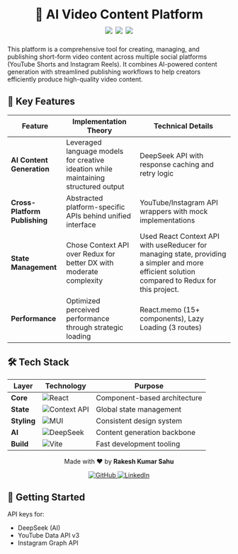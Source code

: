 <h1 align="center">
  🎥 AI Video Content Platform 
  <br/>
  <img src="https://img.shields.io/badge/React-18.2-%2361DAFB?logo=react" />
  <img src="https://img.shields.io/badge/Context_API-Yes-success" />
  <img src="https://img.shields.io/badge/Lazy_Loading-Implemented-blueviolet" />
</h1>
This platform is a comprehensive tool for creating, managing, and publishing short-form video content across multiple social platforms (YouTube Shorts and Instagram Reels). It combines AI-powered content generation with streamlined publishing workflows to help creators efficiently produce high-quality video content.


## 🌟 **Key Features**
| Feature | Implementation Theory | Technical Details |
|---------|-----------------------|-------------------|
| **AI Content Generation** | Leveraged language models for creative ideation while maintaining structured output | DeepSeek API with response caching and retry logic |
| **Cross-Platform Publishing** | Abstracted platform-specific APIs behind unified interface | YouTube/Instagram API wrappers with mock implementations |
| **State Management** | Chose Context API over Redux for better DX with moderate complexity | Used React Context API with useReducer for managing state, providing a simpler and more efficient solution compared to Redux for this project. |
| **Performance** | Optimized perceived performance through strategic loading | React.memo (15+ components), Lazy Loading (3 routes) |

## 🛠 **Tech Stack**
<div align="center">
  
| Layer          | Technology                          | Purpose                          |
|----------------|-------------------------------------|----------------------------------|
| **Core**       | ![React](https://img.shields.io/badge/React-20232A?style=for-the-badge&logo=react&logoColor=61DAFB) | Component-based architecture     |
| **State**      | ![Context API](https://img.shields.io/badge/Context_API-2.0-important) | Global state management          |
| **Styling**    | ![MUI](https://img.shields.io/badge/Material_UI-007FFF?style=for-the-badge&logo=mui&logoColor=white) | Consistent design system         |
| **AI**         | ![DeepSeek](https://img.shields.io/badge/DeepSeek-LLM-blueviolet) | Content generation backbone      |
| **Build**      | ![Vite](https://img.shields.io/badge/Vite-B7B7B8?style=for-the-badge&logo=vite&logoColor=646CFF) | Fast development tooling         |

</div>

<p align="center">
  Made with ❤️ by <strong>Rakesh Kumar Sahu</strong>
</p>

<p align="center">
  <a href="https://github.com/Rakeshkumarsahugithub" target="_blank">
    <img src="https://img.shields.io/badge/GitHub-000000?style=for-the-badge&logo=github&logoColor=white" alt="GitHub">
  </a> 
  <a href="https://www.linkedin.com/in/rakesh-kumar-sahu-5b75a6271/" target="_blank">
    <img src="https://img.shields.io/badge/LinkedIn-0A66C2?style=for-the-badge&logo=linkedin&logoColor=white" alt="LinkedIn">
  </a>
</p>

## 🚀 **Getting Started**

API keys for:
- DeepSeek (AI)
- YouTube Data API v3
- Instagram Graph API
